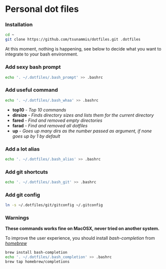 # Personal dot files

### Installation

```bash
cd ~
git clone https://github.com/tsunammis/dotfiles.git .dotfiles
```

At this moment, nothing is happening, see below to decide what you want to integrate to your bash environment.

### Add sexy bash prompt

```bash
echo '. ~/.dotfiles/.bash_prompt' >> .bashrc
```

### Add useful command

```bash
echo '. ~/.dotfiles/.bash_whaa' >> .bashrc
```

* **top10** - _Top 10 commands_
* **dirsize** - _Finds directory sizes and lists them for the current directory_
* **fared** - _Find and removed empty directories_
* **farad** - _Find and removed all dotfiles_
* **up** - _Goes up many dirs as the number passed as argument, if none goes up by 1 by default_

### Add a lot alias

```bash
echo '. ~/.dotfiles/.bash_alias' >> .bashrc
```

### Add git shortcuts

```bash
echo '. ~/.dotfiles/.bash_git' >> .bashrc
```

### Add git config

```bash
ln -s ~/.dotfiles/git/gitconfig ~/.gitconfig
```

### Warnings

**These commands works fine on MacOSX, never tried on another system.**

To improve the user experience, you should install *bash-completion* from *[homebrew](http://brew.sh/)*

```bash
brew install bash-completion
echo '. ~/.dotfiles/.bash_completion' >> .bashrc
brew tap homebrew/completions
```
